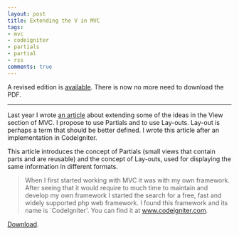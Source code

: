 ```yaml
--- 
layout: post
title: Extending the V in MVC
tags:
- mvc
- codeigniter
- partials
- partial
- rss
comments: true
---
```

A revised edition is <a href="http://alessandrovermeulen.me/2009/07/12/extending-the-v-in-mvc-revisited/">available</a>. There is now no more need to download the PDF.

<hr>

Last year I wrote <a href="http://mirrored.spockz.nl/file/extendingthevinmvc.pdf">an article</a> about extending some of the ideas in the View section of MVC. I propose to use Partials and to use Lay-outs. Lay-out is perhaps a term that should be better defined. I wrote this article after an implementation in CodeIgniter.

This article introduces the concept of Partials (small views that contain parts and are reusable) and the concept of Lay-outs, used for displaying the same information in different formats.
<blockquote>When I first started working with MVC it was with my own framework. After seeing that it would require to much time to maintain and develop my own framework I started the search for a free, fast and widely supported php web framework. I found this framework and its name is `CodeIgniter'. You can find it at <a href="http://www.codeigniter.com" target="_blank">www.codeigniter.com</a>.</blockquote>
<a href="http://mirrored.spockz.nl/file/extendingthevinmvc.pdf">Download</a>.
